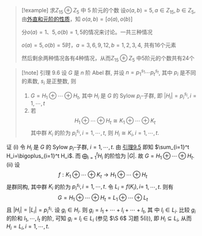 >[!example] 求$Z_{15}\oplus Z_{5}$ 中 5 阶元的个数
>设$o(a,b)=5,a\in Z_{15},b\in Z_{5}$, 由[外直和元阶的性质](./9.4%20%E7%9B%B4%E5%92%8C%E7%9A%84%E5%88%A4%E5%88%AB.md#^73b225)，知 $o(a,b)=[o(a),o(b)]$
>
>分$o(a)=1、5,o(b)=1,5$的情况来讨论。一共三种情况
>
>$o(a)=5,o(b)=5$时，$a=3,6,9,12,b=1,2,3,4$, 共有16个元素
>
>然后剩余两种情况各有4种情况，从而$Z_{15}\oplus Z_{5}$ 中5阶元的个数共有24个

>[!note] 引理 9.6 设 $G$ 是 $n$ 阶 Abel 群, 并设 $n=p_1^{s_1} \cdots p_t^{s_t}$, 其中 $p_i$ 是不同的素数, $s_i$ 是正整数, 则
>1. $G=H_1 \oplus \cdots \oplus H_t$, 其中 $H_i$ 是 $G$ 的 Sylow $p_i$-子群, 即 $\left|H_i\right|=p_i^{s_i}, i=1, \cdots, t$
>2. 若
>$$
H_1 \oplus \cdots \oplus H_t \cong K_1 \oplus \cdots \oplus K_t
>$$
>其中群 $K_i$ 的阶为 $p_i^{s_i}, i=1, \cdots, t$, 则 $H_i \cong K_i, i=1, \cdots, t$.


证 
(i) 令 $H_i$ 是 $G$ 的 Sylow $p_i$-子群, $i=1, \cdots, t$.  由 [引理9.5](./9.4%20%E7%9B%B4%E5%92%8C%E7%9A%84%E5%88%A4%E5%88%AB.md#^1a2bf1) 即知 $\sum_{i=1}^t H_i=\bigoplus_{i=1}^t H_i$. 而 $\bigoplus_{i=1}^t H_i$ 的阶恰为 $|G|$. 故 $G=H_1 \oplus \cdots \oplus H_t$.
(ii) 设
$$
f: K_1 \oplus \cdots \oplus K_t \longrightarrow H_1 \oplus \cdots \oplus H_t
$$
是群同构, 其中群 $K_i$ 的阶为 $p_i^{s_i}, i=1, \cdots, t$. 令 $L_i=f\left(K_i\right), i=$ $1, \cdots, t$. 则有
$$
G=H_1 \oplus \cdots \oplus H_t=L_1 \oplus \cdots \oplus L_t
$$
且 $\left|H_i\right|=\left|L_i\right|=p_i^{s_i}$. 设 $g_i \in H_i$. 则 $g_i=l_1+\cdots+l_i+\cdots+l_t$, 其 中 $l_i \in L_i$. 比较 $g_i$ 的阶和 $l_1, \cdots, l_t$ 的阶, 可知 $g_i=l_i \in L_i$ (参见 $\S 6$ 习题 $5(\mathrm{i}))$, 即 $H_i \subseteq L_i$, 从而 $H_i=L_i, i=1, \cdots, t$.
